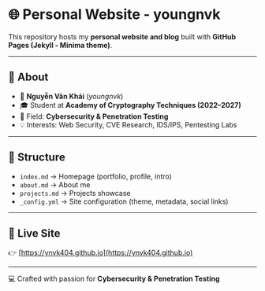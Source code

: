 # 🌐 Personal Website - youngnvk

This repository hosts my **personal website and blog** built with **GitHub Pages (Jekyll - Minima theme)**.

---

## 🔎 About
- 👤 **Nguyễn Văn Khải** (*youngnvk*)  
- 🎓 Student at **Academy of Cryptography Techniques (2022–2027)**  
- 🔐 Field: **Cybersecurity & Penetration Testing**  
- 💡 Interests: Web Security, CVE Research, IDS/IPS, Pentesting Labs

---

## 📂 Structure
- `index.md` → Homepage (portfolio, profile, intro)  
- `about.md` → About me  
- `projects.md` → Projects showcase  
- `_config.yml` → Site configuration (theme, metadata, social links)  

---

## 🚀 Live Site
👉 [https://ynvk404.github.io](https://ynvk404.github.io)

---

💻 Crafted with passion for **Cybersecurity & Penetration Testing**
